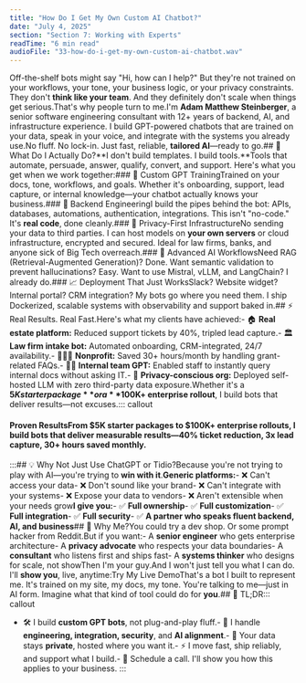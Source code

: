 ```yaml
---
title: "How Do I Get My Own Custom AI Chatbot?"
date: "July 4, 2025"
section: "Section 7: Working with Experts"
readTime: "6 min read"
audioFile: "33-how-do-i-get-my-own-custom-ai-chatbot.wav"
---
```


Off-the-shelf bots might say "Hi, how can I help?" But they're not trained on your workflows, your tone, your business logic, or your privacy constraints. They don't **think like your team**. And they definitely don't scale when things get serious.That's why people turn to me.I'm **Adam Matthew Steinberger**, a senior software engineering consultant with 12+ years of backend, AI, and infrastructure experience. I build GPT-powered chatbots that are trained on your data, speak in your voice, and integrate with the systems you already use.No fluff. No lock-in. Just fast, reliable, **tailored AI**—ready to go.## 🧠 What Do I Actually Do?**I don't build templates. I build tools.**Tools that automate, persuade, answer, qualify, convert, and support. Here's what you get when we work together:### 🔧 Custom GPT TrainingTrained on your docs, tone, workflows, and goals. Whether it's onboarding, support, lead capture, or internal knowledge—your chatbot actually knows your business.### 🧱 Backend EngineeringI build the pipes behind the bot: APIs, databases, automations, authentication, integrations. This isn't "no-code." It's **real code**, done cleanly.### 🔐 Privacy-First InfrastructureNo sending your data to third parties. I can host models on **your own servers** or cloud infrastructure, encrypted and secured. Ideal for law firms, banks, and anyone sick of Big Tech overreach.### 🤖 Advanced AI WorkflowsNeed RAG (Retrieval-Augmented Generation)? Done. Want semantic validation to prevent hallucinations? Easy. Want to use Mistral, vLLM, and LangChain? I already do.### 📈 Deployment That Just WorksSlack? Website widget? Internal portal? CRM integration? My bots go where you need them. I ship Dockerized, scalable systems with observability and support baked in.## ⚡ Real Results. Real Fast.Here's what my clients have achieved:- 🏠 **Real estate platform:** Reduced support tickets by 40%, tripled lead capture.- 🏛️ **Law firm intake bot:** Automated onboarding, CRM-integrated, 24/7 availability.- 🧑‍🤝‍🧑 **Nonprofit:** Saved 30+ hours/month by handling grant-related FAQs.- 🧑‍💼 **Internal team GPT:** Enabled staff to instantly query internal docs without asking IT.- 🔐 **Privacy-conscious org:** Deployed self-hosted LLM with zero third-party data exposure.Whether it's a **$5K starter package** or a **$100K+ enterprise rollout**, I build bots that deliver results—not excuses.::: callout
#### Proven ResultsFrom $5K starter packages to $100K+ enterprise rollouts, I build bots that deliver measurable results—40% ticket reduction, 3x lead capture, 30+ hours saved monthly.
:::## 💡 Why Not Just Use ChatGPT or Tidio?Because you're not trying to play with AI—you're trying to **win with it**.**Generic platforms:**- ❌ Can't access your data- ❌ Don't sound like your brand- ❌ Can't integrate with your systems- ❌ Expose your data to vendors- ❌ Aren't extensible when your needs grow**I give you:**- ✅ **Full ownership**- ✅ **Full customization**- ✅ **Full integration**- ✅ **Full security**- ✅ **A partner who speaks fluent backend, AI, and business**## 🎯 Why Me?You could try a dev shop. Or some prompt hacker from Reddit.But if you want:- A **senior engineer** who gets enterprise architecture- A **privacy advocate** who respects your data boundaries- A **consultant** who listens first and ships fast- A **systems thinker** who designs for scale, not showThen I'm your guy.And I won't just tell you what I can do. I'll **show you**, live, anytime:Try My Live DemoThat's a bot I built to represent me. It's trained on my site, my docs, my tone. You're talking to me—just in AI form. Imagine what that kind of tool could do for **you**.## 🧠 TL;DR::: callout
- 🛠️ I build **custom GPT bots**, not plug-and-play fluff.- 🧠 I handle **engineering, integration, security**, and **AI alignment**.- 🔐 Your data stays **private**, hosted where you want it.- ⚡ I move fast, ship reliably, and support what I build.- 💬 Schedule a call. I'll show you how this applies to your business.
:::
